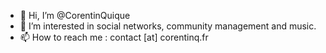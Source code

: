 - 👋 Hi, I’m @CorentinQuique
- 👀 I’m interested in social networks, community management and music.
- 📫 How to reach me : contact [at] corentinq.fr
